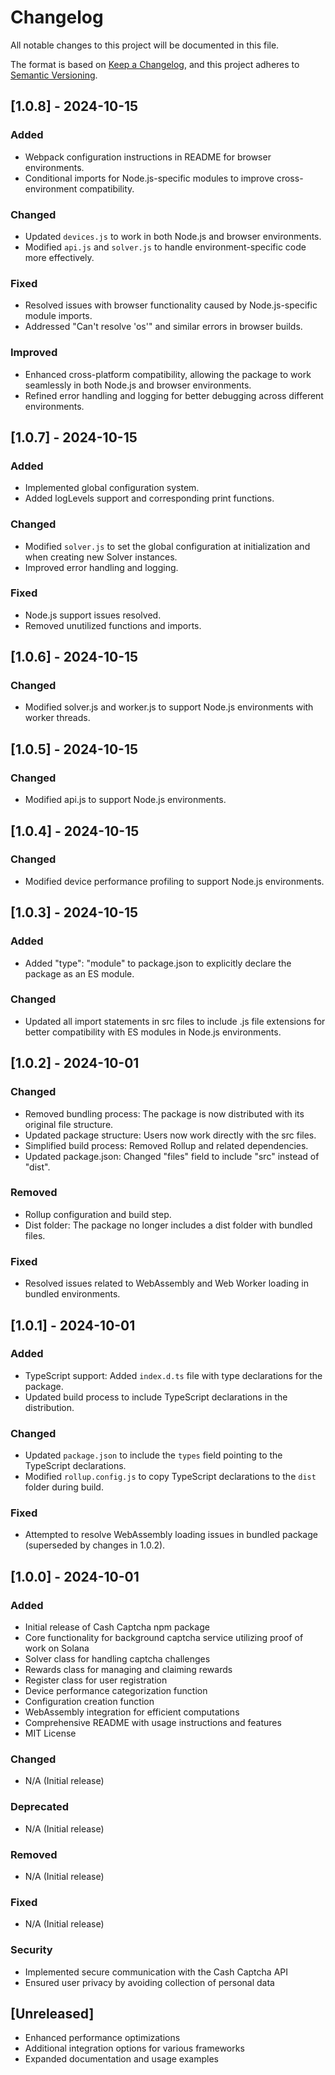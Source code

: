 # Changelog

All notable changes to this project will be documented in this file.

The format is based on [Keep a Changelog](https://keepachangelog.com/en/1.0.0/),
and this project adheres to [Semantic Versioning](https://semver.org/spec/v2.0.0.html).

## [1.0.8] - 2024-10-15

### Added

- Webpack configuration instructions in README for browser environments.
- Conditional imports for Node.js-specific modules to improve cross-environment compatibility.

### Changed

- Updated `devices.js` to work in both Node.js and browser environments.
- Modified `api.js` and `solver.js` to handle environment-specific code more effectively.

### Fixed

- Resolved issues with browser functionality caused by Node.js-specific module imports.
- Addressed "Can't resolve 'os'" and similar errors in browser builds.

### Improved

- Enhanced cross-platform compatibility, allowing the package to work seamlessly in both Node.js and browser environments.
- Refined error handling and logging for better debugging across different environments.

## [1.0.7] - 2024-10-15

### Added

- Implemented global configuration system.
- Added logLevels support and corresponding print functions.

### Changed

- Modified `solver.js` to set the global configuration at initialization and when creating new Solver instances.
- Improved error handling and logging.

### Fixed

- Node.js support issues resolved.
- Removed unutilized functions and imports.

## [1.0.6] - 2024-10-15

### Changed

- Modified solver.js and worker.js to support Node.js environments with worker threads.

## [1.0.5] - 2024-10-15

### Changed

- Modified api.js to support Node.js environments.

## [1.0.4] - 2024-10-15

### Changed

- Modified device performance profiling to support Node.js environments.

## [1.0.3] - 2024-10-15

### Added

- Added "type": "module" to package.json to explicitly declare the package as an ES module.

### Changed

- Updated all import statements in src files to include .js file extensions for better compatibility with ES modules in Node.js environments.

## [1.0.2] - 2024-10-01

### Changed

- Removed bundling process: The package is now distributed with its original file structure.
- Updated package structure: Users now work directly with the src files.
- Simplified build process: Removed Rollup and related dependencies.
- Updated package.json: Changed "files" field to include "src" instead of "dist".

### Removed

- Rollup configuration and build step.
- Dist folder: The package no longer includes a dist folder with bundled files.

### Fixed

- Resolved issues related to WebAssembly and Web Worker loading in bundled environments.

## [1.0.1] - 2024-10-01

### Added

- TypeScript support: Added `index.d.ts` file with type declarations for the package.
- Updated build process to include TypeScript declarations in the distribution.

### Changed

- Updated `package.json` to include the `types` field pointing to the TypeScript declarations.
- Modified `rollup.config.js` to copy TypeScript declarations to the `dist` folder during build.

### Fixed

- Attempted to resolve WebAssembly loading issues in bundled package (superseded by changes in 1.0.2).

## [1.0.0] - 2024-10-01

### Added

- Initial release of Cash Captcha npm package
- Core functionality for background captcha service utilizing proof of work on Solana
- Solver class for handling captcha challenges
- Rewards class for managing and claiming rewards
- Register class for user registration
- Device performance categorization function
- Configuration creation function
- WebAssembly integration for efficient computations
- Comprehensive README with usage instructions and features
- MIT License

### Changed

- N/A (Initial release)

### Deprecated

- N/A (Initial release)

### Removed

- N/A (Initial release)

### Fixed

- N/A (Initial release)

### Security

- Implemented secure communication with the Cash Captcha API
- Ensured user privacy by avoiding collection of personal data

## [Unreleased]

- Enhanced performance optimizations
- Additional integration options for various frameworks
- Expanded documentation and usage examples

